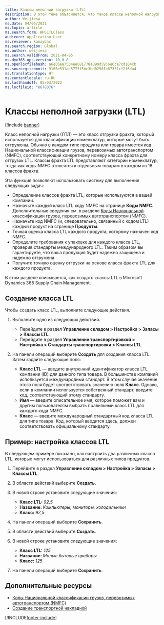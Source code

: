 ```yaml
---
title: Классы неполной загрузки (LTL)
description: В этой теме объясняется, что такое классы неполной нагрузки (LTL) и описывается порядок их настройки в Microsoft Dynamics 365 Supply Chain Management.
author: Weijiesa
ms.date: 04/05/2021
ms.topic: article
ms.search.form: WHSLTLClass
audience: Application User
ms.reviewer: kamaybac
ms.search.region: Global
ms.author: weijiesa
ms.search.validFrom: 2021-04-05
ms.dyn365.ops.version: 10.0.8
ms.openlocfilehash: a6e05ea7534ee081778a899d5956e6ca7cd104cb
ms.sourcegitcommit: 9166e531ae5773f5bc3bd02501b67331cf216da4
ms.translationtype: HT
ms.contentlocale: ru-RU
ms.lasthandoff: 05/03/2022
ms.locfileid: "8678076"
---
```

# <a name="less-than-truckload-ltl-classes"></a>Классы неполной загрузки (LTL)

[!include [banner](../includes/banner.md)]

Класс неполной нагрузки (ЛТЛ) — это класс отгрузки фрахта, который используется для классификации номенклатур, которые могут быть отгружены. Обычно в каждом типе продукта или товара имеется код Национальной классификации грузов, перевозимых автотранспортом (NMFC), соответствующий конкретному номеру класса фрахта для отгрузок LTL. Классы фрахта LTL представляют категории номенклатур, тогда как коды NMFC относятся к отдельным товарам в каждом из 18 классов фрахта.

Эта функция позволяют использовать систему для выполнения следующих задач:

- Определение классов фрахта LTL, которые используются в вашей компании.
- Назначьте каждый класс LTL коду NMFC на странице **Коды NMFC**. Дополнительные сведения см. в разделе [Коды Национальной классификации грузов, перевозимых автотранспортом (NMFC)](nmfc-codes.md).
- Назначьте код NMFC (и, следовательно, связанный с кодом LTL) каждый продукт на странице **Продукты**.
- Точная оценка класса LTL каждого продукта, которому назначен код NMFC.
- Определите требования к упаковке для каждого класса LTL, проверив стандарты международного LTL. Таким образом вы гарантируете, что ваша продукция будет надежно защищена и надежно отгружена.
- Получите точную оценку отгрузки на основе класса фрахта LTL для каждого продукта.

В этом разделе описывается, как создать классы LTL в Microsoft Dynamics 365 Supply Chain Management.

## <a name="create-an-ltl-class"></a>Создание класса LTL

Чтобы создать класс LTL, выполните следующие действия.

1. Выполните одно из следующих действий.

    - Перейдите в раздел **Управление складом \> Настройка \> Запасы \> Классы LTL**.
    - Перейдите в раздел **Управление транспортировкой \> Настройка \> Стандарты транспортировки \> Классы LTL**.

2. На панели операций выберите **Создать** для создания класса LTL. Затем задайте следующие поля:

    - **Класс LTL** — введите внутренний идентификатор класса LTL компании (ID) для данного типа товара. В большинстве компаний используется международный стандарт. В этом случае значение этого поля будет соответствовать значению поля **Класс**. Однако, если в компании используется собственный стандарт, введите код, соответствующий этому стандарту.
    - **Имя** — введите описательное имя, которое поможет вам и другим пользователям выбрать правильный класс LTL для каждого кода NMFC.
    - **Класс** — введите международный стандартный код класса LTL для типа товара. Код, который вводится здесь, должен соответствовать официальному стандарту.

## <a name="example-set-up-ltl-classes"></a>Пример: настройка классов LTL

В следующем примере показано, как настроить два различных класса LTL, которые могут использоваться для различных типов продуктов.

1. Перейдите в раздел **Управление складом \> Настройка \> Запасы \> Классы LTL**.
1. В области действий выберите **Создать**.
1. В новой строке установите следующие значения:

    - **Класс LTL:** *92,5*
    - **Название:** *Компьютеры, мониторы, холодильники*
    - **Класс:** *92,5*

1. На панели операций выберите **Сохранить**.
1. В области действий выберите **Создать**.
1. В новой строке установите следующие значения:

    - **Класс LTL:** *125*
    - **Название:** *Малые бытовые приборы*
    - **Класс:** *125*

1. На панели операций выберите **Сохранить**.

## <a name="additional-resources"></a>Дополнительные ресурсы

- [Коды Национальной классификации грузов, перевозимых автотранспортом (NMFC)](nmfc-codes.md)
- [Создание транспортной накладной](create-bill-of-lading.md)

[!INCLUDE[footer-include](../../includes/footer-banner.md)]
